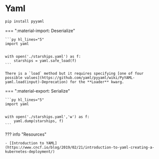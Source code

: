 # Yaml

```sh
pip install pyyaml
```

=== ":material-import: Deserialize"

    ```py hl_lines="5"
    import yaml


    with open('./starships.yaml') as f:
        starships = yaml.safe_load(f)
    ```

    There is a `load` method but it requires specifying [one of four possible values](https://github.com/yaml/pyyaml/wiki/PyYAML-yaml.load(input)-Deprecation) for the **Loader** kwarg.

=== ":material-export: Serialize"

    ```py hl_lines="5"
    import yaml


    with open('./starships.yaml','w') as f:
        yaml.dump(starships, f)
    ```

??? info "Resources"

    - [Introduction to YAML](https://www.cncf.io/blog/2019/02/21/introduction-to-yaml-creating-a-kubernetes-deployment/)

